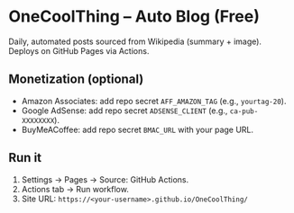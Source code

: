 # OneCoolThing – Auto Blog (Free)

Daily, automated posts sourced from Wikipedia (summary + image). Deploys on GitHub Pages via Actions.

## Monetization (optional)
- Amazon Associates: add repo secret `AFF_AMAZON_TAG` (e.g., `yourtag-20`).
- Google AdSense: add repo secret `ADSENSE_CLIENT` (e.g., `ca-pub-XXXXXXXX`).
- BuyMeACoffee: add repo secret `BMAC_URL` with your page URL.

## Run it
1. Settings → Pages → Source: GitHub Actions.
2. Actions tab → Run workflow.
3. Site URL: `https://<your-username>.github.io/OneCoolThing/`
